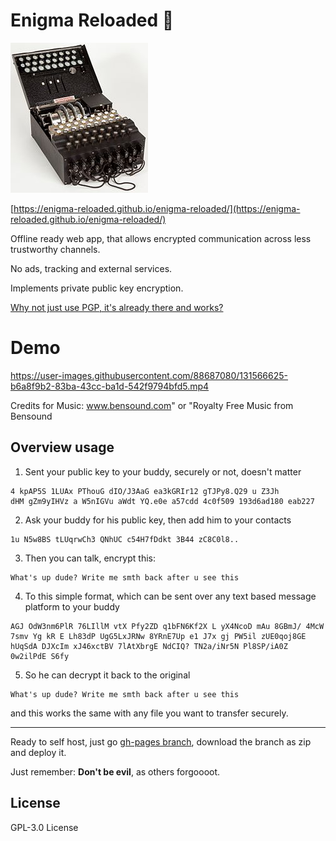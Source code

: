 # Enigma Reloaded 📱

![Old enigma](https://raw.githubusercontent.com/enigma-reloaded/enigma-reloaded/master/app/src/assets/enigma-logo.jpg)

[https://enigma-reloaded.github.io/enigma-reloaded/](https://enigma-reloaded.github.io/enigma-reloaded/)

Offline ready web app, that allows encrypted communication across less trustworthy channels.

No ads, tracking and external services.

Implements private public key encryption.


[Why not just use PGP, it's already there and works?](https://github.com/enigma-reloaded/enigma-reloaded/blob/master/why-not-pgp.md)


# Demo

https://user-images.githubusercontent.com/88687080/131566625-b6a8f9b2-83ba-43cc-ba1d-542f9794bfd5.mp4

Credits for Music: www.bensound.com" or "Royalty Free Music from Bensound

## Overview usage

1. Sent your public key to your buddy, securely or not, doesn't matter

```
4 kpAP5S 1LUAx PThouG dIO/J3AaG ea3kGRIr12 gTJPy8.Q29 u Z3Jh 
dHM gZm9yIHVz a W5nIGVu aWdt YQ.e0e a57cdd 4c0f509 193d6ad180 eab227
```

2. Ask your buddy for his public key, then add him to your contacts

```
1u N5w8BS tLUqrwCh3 QNhUC c54H7fDdkt 3B44 zC8C0l8..
```

3. Then you can talk, encrypt this:

```
What's up dude? Write me smth back after u see this
```

4. To this simple format, which can be sent over any text based message platform to your buddy

```
AGJ OdW3nm6PlR 76LIllM vtX Pfy2ZD q1bFN6Kf2X L yX4NcoD mAu 8GBmJ/ 4McW 
7smv Yg kR E Lh83dP UgG5LxJRNw 8YRnE7Up e1 J7x gj PW5il zUE0qoj8GE 
hUqSdA DJXcIm xJ46xctBV 7lAtXbrgE NdCIQ? TN2a/iNr5N Pl8SP/iA0Z 0w2ilPdE S6fy
```

5. So he can decrypt it back to the original

```
What's up dude? Write me smth back after u see this
```

and this works the same with any file you want to transfer securely.

___

Ready to self host, just go [gh-pages branch](https://github.com/enigma-reloaded/enigma-reloaded/tree/gh-pages), download the branch as zip and deploy it.

Just remember: **Don't be evil**, as others forgoooot.

## License
GPL-3.0 License
